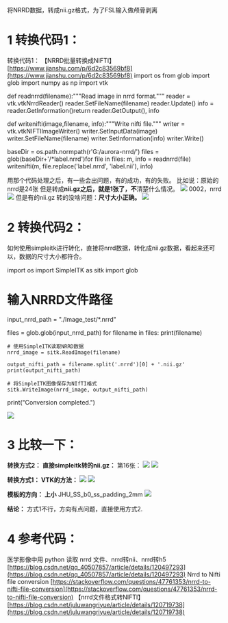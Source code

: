 将NRRD数据，转成nii.gz格式，为了FSL输入做颅骨剥离

# 1 转换代码1：
转换代码1：
【NRRD批量转换成NIFTI】
[https://www.jianshu.com/p/6d2c83569bf8](https://www.jianshu.com/p/6d2c83569bf8)
import os
from glob import glob
import numpy as np
import vtk

def readnrrd(filename):"""Read image in nrrd format."""
    reader = vtk.vtkNrrdReader()
    reader.SetFileName(filename)
    reader.Update()
    info = reader.GetInformation()return reader.GetOutput(), info

def writenifti(image,filename, info):"""Write nifti file."""
    writer = vtk.vtkNIFTIImageWriter()
    writer.SetInputData(image)
    writer.SetFileName(filename)
    writer.SetInformation(info)
    writer.Write()


baseDir = os.path.normpath(r'G:/aurora-nrrd/')
files = glob(baseDir+'/*label.nrrd')for file in files:
    m, info = readnrrd(file)
    writenifti(m,  file.replace('label.nrrd', 'label.nii'), info)

用那个代码处理之后，有一些会出问题，有的成功，有的失败。
比如说：原始的nrrd是24张
但是转成**nii.gz之后，就是1张了，不**清楚什么情况。 
![](febd1254b5c74c9bf88ebf42e0bed295)
0002，nrrd
![](ef761c25ab991f9ec1e669a93ed8adcf)
但是有的nii.gz 转的没啥问题：**尺寸大小正确。**
![](a6b755b8571f8aa6b0bd1d21c344012b)


# 2 转换代码2：
如何使用simpleitk进行转化，直接将nrrd数据，转化成nii.gz数据，看起来还可以，数据的尺寸大小都符合。

import os
import SimpleITK as sitk
import glob

# 输入NRRD文件路径
input_nrrd_path = "./Image_test/*.nrrd"

files = glob.glob(input_nrrd_path)
for filename in files:
    print(filename)

    # 使用SimpleITK读取NRRD数据
    nrrd_image = sitk.ReadImage(filename)

    output_nifti_path = filename.split('.nrrd')[0] + '.nii.gz'
    print(output_nifti_path)

    # 将SimpleITK图像保存为NIfTI格式
    sitk.WriteImage(nrrd_image, output_nifti_path)

print("Conversion completed.")

![](bc750f751335b53e1ec39fc1aba8ef44)

# 3 比较一下：
**转换方式2：**
**直接simpleitk转的nii.gz：**
第16张：
![](444cf225a2cd01282d6b90326cd79399)
![](4a29cbd727707629e670f2eb05819f5b)


**转换方式1： VTK的方法：**
![](52b422f635ba10eff78ce4ba55e88c28)
![](0b2c625d8daa9290f24d6821bea82d81)


**模板的方向： 上小**
JHU_SS_b0_ss_padding_2mm
![](14f2193fc9bccf5be15f8589f2a7d0e9)




**结论：**
方式1不行，方向有点问题，直接使用方式2.



# 4 参考代码：

医学影像中用 python 读取 nrrd 文件、nrrd转nii、nrrd转h5
[https://blog.csdn.net/qq_40507857/article/details/120497293](https://blog.csdn.net/qq_40507857/article/details/120497293)
Nrrd to Nifti file conversion
[https://stackoverflow.com/questions/47761353/nrrd-to-nifti-file-conversion](https://stackoverflow.com/questions/47761353/nrrd-to-nifti-file-conversion)
【nrrd文件格式转NIFTI】
[https://blog.csdn.net/juluwangriyue/article/details/120719738](https://blog.csdn.net/juluwangriyue/article/details/120719738)
